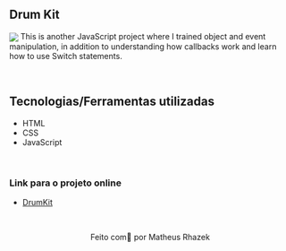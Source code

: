 ## Drum Kit
<img src="https://user-images.githubusercontent.com/50714597/159183568-08bc19fb-eafa-43f1-b5f0-5b7601d780d4.png" align="center" />
This is another JavaScript project where I trained object and event manipulation, in addition to understanding how callbacks work and learn how to use Switch statements.

&nbsp;

## Tecnologias/Ferramentas utilizadas

* HTML
* CSS
* JavaScript

&nbsp;

### Link para o projeto online
* [DrumKit](https://rhazek.github.io/Drum_kit/)

&nbsp;

<p align="center">Feito com💙 por Matheus Rhazek</p>

